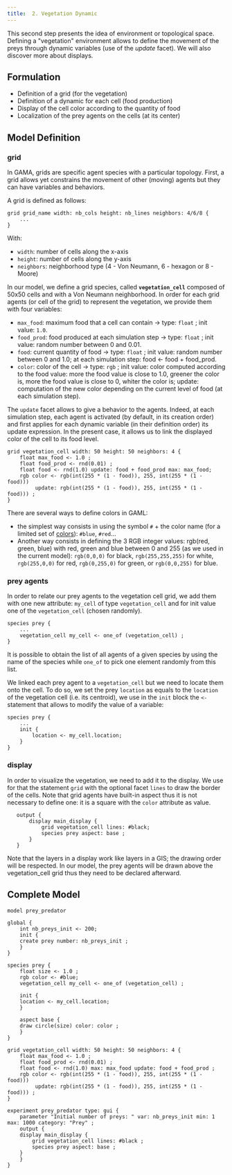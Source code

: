 ```yaml
---
title:  2. Vegetation Dynamic
---
```



This second step presents the idea of environment or topological space. Defining a "vegetation" environment allows to define the movement of the preys through dynamic variables (use of the _update_ facet). We will also discover more about displays.


## Formulation

* Definition of a grid (for the vegetation)
* Definition of a dynamic for each cell (food production)
* Display of the cell color according to the quantity of food
* Localization of the prey agents on the cells (at its center)


## Model Definition

### grid

In GAMA, grids are specific agent species with a particular topology. First, a grid allows yet constrains the movement of other (moving) agents but they can have variables and behaviors.

A grid is defined as follows:
```
grid grid_name width: nb_cols height: nb_lines neighbors: 4/6/8 {
    ...
}
```

With:

* `width`: number of cells along the x-axis
* `height`: number of cells along the y-axis
* `neighbors`: neighborhood type (4 - Von Neumann, 6 - hexagon or 8 - Moore)

In our model, we define a grid species, called **`vegetation_cell`** composed of 50x50 cells and with a Von Neumann neighborhood.
In order for each grid agents (or cell of the grid) to represent the vegetation, we provide them with four variables:

* `max_food`: maximum food that a cell can contain -> type: `float` ; init value: `1.0`.
* `food_prod`: food produced at each simulation step -> type: `float` ; init value: random number between 0 and 0.01.
* `food`: current quantity of food -> type: `float` ; init value: random number between 0 and 1.0; at each simulation step: food &lt;- food + food_prod.
* `color`: color of the cell -> type: `rgb` ; init value: color computed according to the food value: more the food value is close to 1.0, greener the color is, more the food value is close to 0,  whiter the color is; update: computation of the new color depending on the current level of food (at each simulation step).

The `update` facet allows to give a behavior to the agents. Indeed, at each simulation step, each agent is activated (by default, in its creation order) and first applies for each dynamic variable (in their definition order) its update expression. In the present case, it allows us to link the displayed color of the cell to its food level.
```
grid vegetation_cell width: 50 height: 50 neighbors: 4 {
    float max_food <- 1.0 ;
    float food_prod <- rnd(0.01) ;
    float food <- rnd(1.0) update: food + food_prod max: max_food;
    rgb color <- rgb(int(255 * (1 - food)), 255, int(255 * (1 - food))) 
         update: rgb(int(255 * (1 - food)), 255, int(255 * (1 - food))) ;
}
```

There are several ways to define colors in GAML:

* the simplest way consists in using the symbol `#` + the color name (for a limited set of  [colors](Exhaustive-list-of-GAMA-Keywords#constants-and-colors)): `#blue`, `#red`...
* Another way consists in defining the 3 RGB integer values: rgb(red, green, blue) with red, green and blue between 0 and 255 (as we used in the current model): `rgb(0,0,0)`  for black, `rgb(255,255,255)` for white, `rgb(255,0,0)` for red, `rgb(0,255,0)` for green, or  `rgb(0,0,255)` for blue.



### prey agents
In order to relate our prey agents to the vegetation cell grid, we add them with one new attribute: `my_cell` of type `vegetation_cell` and for init value one of the `vegetation_cell` (chosen randomly).

```
species prey {
    ...
    vegetation_cell my_cell <- one_of (vegetation_cell) ;
} 
```

It is possible to obtain the list of all agents of a given species by using the name of the species while `one_of` to pick one element randomly from this list.

We linked each prey agent to a `vegetation_cell` but we need to locate them onto the cell. To do so, we set the prey `location` as equals to the `location` of the vegetation cell (i.e. its centroid), we use in the `init` block the `<-` statement that allows to modify the value of a variable:
```
species prey {
    ...
    init {
        location <- my_cell.location;
    }
}
```

### display
In order to visualize the vegetation, we need to add it to the display. We use for that the statement `grid` with the optional facet `lines` to draw the border of the cells. Note that grid agents have built-in aspect thus it is not necessary to define one: it is a square with the `color` attribute as value.
```
   output {
       display main_display {
           grid vegetation_cell lines: #black;
           species prey aspect: base ;
       }
   }
```

Note that the layers in a display work like layers in a GIS; the drawing order will be respected. In our model, the prey agents will be drawn above the vegetation\_cell grid thus they need to be declared afterward.




## Complete Model

```
model prey_predator

global {
    int nb_preys_init <- 200;
    init {
	create prey number: nb_preys_init ;
    }
}

species prey {
    float size <- 1.0 ;
    rgb color <- #blue;
    vegetation_cell my_cell <- one_of (vegetation_cell) ;
		
    init {
	location <- my_cell.location;
    }
		
    aspect base {
	draw circle(size) color: color ;
    }
}

grid vegetation_cell width: 50 height: 50 neighbors: 4 {
    float max_food <- 1.0 ;
    float food_prod <- rnd(0.01) ;
    float food <- rnd(1.0) max: max_food update: food + food_prod ;
    rgb color <- rgb(int(255 * (1 - food)), 255, int(255 * (1 - food))) 
         update: rgb(int(255 * (1 - food)), 255, int(255 * (1 - food))) ;
}

experiment prey_predator type: gui {
    parameter "Initial number of preys: " var: nb_preys_init min: 1 max: 1000 category: "Prey" ;
    output {
	display main_display {
	    grid vegetation_cell lines: #black ;
	    species prey aspect: base ;
	}
    }
}
```
